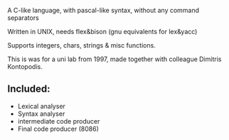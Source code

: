 A C-like language, with pascal-like syntax, without any command separators

Written in UNIX, needs flex&bison (gnu equivalents for lex&yacc)

Supports integers, chars, strings & misc functions.

This is was for a uni lab from 1997, made together with colleague Dimitris Kontopodis.

Included:
---------
* Lexical analyser
* Syntax analyser
* intermediate code producer
* Final code producer (8086)

